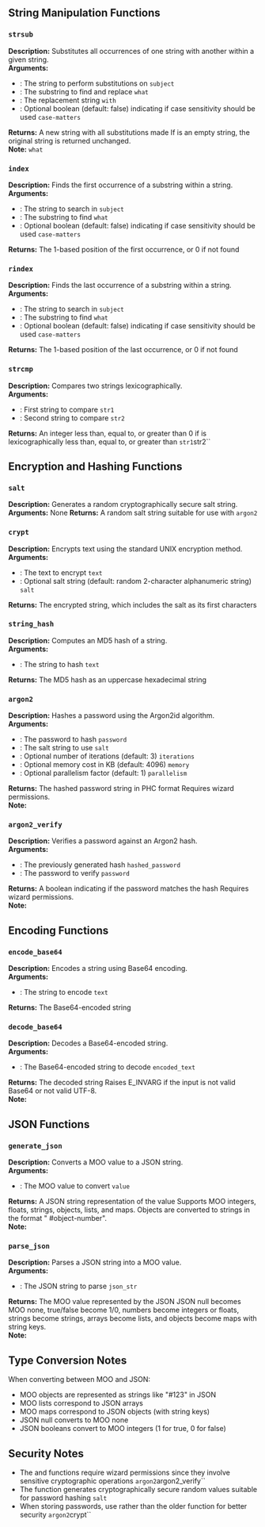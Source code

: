 ## String Manipulation Functions

### `strsub`

**Description:** Substitutes all occurrences of one string with another within a given string.  
**Arguments:**

- : The string to perform substitutions on `subject`
- : The substring to find and replace `what`
- : The replacement string `with`
- : Optional boolean (default: false) indicating if case sensitivity should be used `case-matters`

**Returns:** A new string with all substitutions made
If is an empty string, the original string is returned unchanged.  
**Note:** `what`

### `index`

**Description:** Finds the first occurrence of a substring within a string.  
**Arguments:**

- : The string to search in `subject`
- : The substring to find `what`
- : Optional boolean (default: false) indicating if case sensitivity should be used `case-matters`

**Returns:** The 1-based position of the first occurrence, or 0 if not found

### `rindex`

**Description:** Finds the last occurrence of a substring within a string.  
**Arguments:**

- : The string to search in `subject`
- : The substring to find `what`
- : Optional boolean (default: false) indicating if case sensitivity should be used `case-matters`

**Returns:** The 1-based position of the last occurrence, or 0 if not found

### `strcmp`

**Description:** Compares two strings lexicographically.  
**Arguments:**

- : First string to compare `str1`
- : Second string to compare `str2`

**Returns:** An integer less than, equal to, or greater than 0 if is lexicographically less than, equal to, or greater
than `str1`str2``

## Encryption and Hashing Functions

### `salt`

**Description:** Generates a random cryptographically secure salt string.  
**Arguments:** None
**Returns:** A random salt string suitable for use with `argon2`

### `crypt`

**Description:** Encrypts text using the standard UNIX encryption method.  
**Arguments:**

- : The text to encrypt `text`
- : Optional salt string (default: random 2-character alphanumeric string) `salt`

**Returns:** The encrypted string, which includes the salt as its first characters

### `string_hash`

**Description:** Computes an MD5 hash of a string.  
**Arguments:**

- : The string to hash `text`

**Returns:** The MD5 hash as an uppercase hexadecimal string

### `argon2`

**Description:** Hashes a password using the Argon2id algorithm.  
**Arguments:**

- : The password to hash `password`
- : The salt string to use `salt`
- : Optional number of iterations (default: 3) `iterations`
- : Optional memory cost in KB (default: 4096) `memory`
- : Optional parallelism factor (default: 1) `parallelism`

**Returns:** The hashed password string in PHC format
Requires wizard permissions.  
**Note:**

### `argon2_verify`

**Description:** Verifies a password against an Argon2 hash.  
**Arguments:**

- : The previously generated hash `hashed_password`
- : The password to verify `password`

**Returns:** A boolean indicating if the password matches the hash
Requires wizard permissions.  
**Note:**

## Encoding Functions

### `encode_base64`

**Description:** Encodes a string using Base64 encoding.  
**Arguments:**

- : The string to encode `text`

**Returns:** The Base64-encoded string

### `decode_base64`

**Description:** Decodes a Base64-encoded string.  
**Arguments:**

- : The Base64-encoded string to decode `encoded_text`

**Returns:** The decoded string
Raises E_INVARG if the input is not valid Base64 or not valid UTF-8.  
**Note:**

## JSON Functions

### `generate_json`

**Description:** Converts a MOO value to a JSON string.  
**Arguments:**

- : The MOO value to convert `value`

**Returns:** A JSON string representation of the value
Supports MOO integers, floats, strings, objects, lists, and maps. Objects are converted to strings in the format "
#object-number".  
**Note:**

### `parse_json`

**Description:** Parses a JSON string into a MOO value.  
**Arguments:**

- : The JSON string to parse `json_str`

**Returns:** The MOO value represented by the JSON
JSON null becomes MOO none, true/false become 1/0, numbers become integers or floats, strings become strings, arrays
become lists, and objects become maps with string keys.  
**Note:**

## Type Conversion Notes

When converting between MOO and JSON:

- MOO objects are represented as strings like "#123" in JSON
- MOO lists correspond to JSON arrays
- MOO maps correspond to JSON objects (with string keys)
- JSON null converts to MOO none
- JSON booleans convert to MOO integers (1 for true, 0 for false)

## Security Notes

- The and functions require wizard permissions since they involve sensitive cryptographic operations
  `argon2`argon2_verify``
- The function generates cryptographically secure random values suitable for password hashing `salt`
- When storing passwords, use rather than the older function for better security `argon2`crypt``
